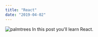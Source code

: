 ```yaml
---
title: "React"
date: "2019-04-02"
---
```

![palmtrees](./palms.jpg)
In this post you'll learn React.